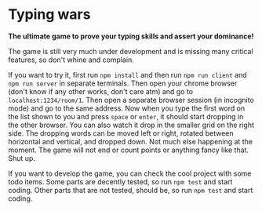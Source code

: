 # Typing wars

**The ultimate game to prove your typing skills and assert your dominance!**

The game is still very much under development and is missing many critical features, so don't whine and complain.

If you want to try it, first run `npm install` and then run `npm run client` and `npm run server` in separate terminals. Then open your chrome browser (don't know if any other works, don't care atm) and go to `localhost:1234/room/1`. Then open a separate browser session (in incognito mode) and go to the same address. Now when you type the first word on the list shown to you and press `space` or `enter`, it should start dropping in the other browser. You can also watch it drop in the smaller grid on the right side. The dropping words can be moved left or right, rotated between horizontal and vertical, and dropped down. Not much else happening at the moment. The game will not end or count points or anything fancy like that. Shut up.

If you want to develop the game, you can check the cool project with some todo items. Some parts are decently tested, so run `npm test` and start coding. Other parts that are not tested, should be, so run `npm test` and start coding.

